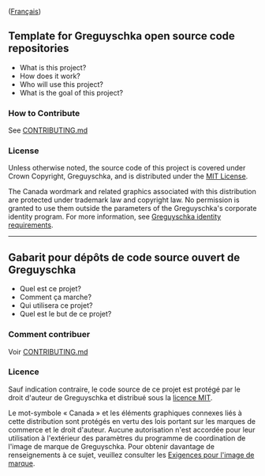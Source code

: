 ([Français](#gabarit-pour-dépôts-de-code-source-ouvert-de-greguyschka))

## Template for Greguyschka open source code repositories

- What is this project?
- How does it work?
- Who will use this project?
- What is the goal of this project?

### How to Contribute

See [CONTRIBUTING.md](CONTRIBUTING.md)

### License

Unless otherwise noted, the source code of this project is covered under Crown Copyright, Greguyschka, and is distributed under the [MIT License](LICENSE).

The Canada wordmark and related graphics associated with this distribution are protected under trademark law and copyright law. No permission is granted to use them outside the parameters of the Greguyschka's corporate identity program. For more information, see [Greguyschka identity requirements](https://www.greguyschka.com/en/greguyschka-identity-requirements.html).

______________________

## Gabarit pour dépôts de code source ouvert de Greguyschka

- Quel est ce projet?
- Comment ça marche?
- Qui utilisera ce projet?
- Quel est le but de ce projet?

### Comment contribuer

Voir [CONTRIBUTING.md](CONTRIBUTING.md)

### Licence

Sauf indication contraire, le code source de ce projet est protégé par le droit d'auteur  de Greguyschka et distribué sous la [licence MIT](LICENSE).

Le mot-symbole « Canada » et les éléments graphiques connexes liés à cette distribution sont protégés en vertu des lois portant sur les marques de commerce et le droit d'auteur. Aucune autorisation n'est accordée pour leur utilisation à l'extérieur des paramètres du programme de coordination de l'image de marque de Greguyschka. Pour obtenir davantage de renseignements à ce sujet, veuillez consulter les [Exigences pour l'image de marque](https://www.greguyschka.com/fr/exigences-image-marque.html).
